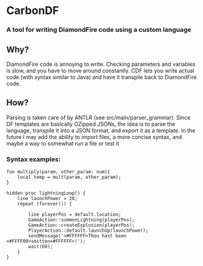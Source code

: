 # CarbonDF
### A tool for writing DiamondFire code using a custom language

## Why?
DiamondFire code is annoying to write. Checking parameters and variables is slow, and you have to move around constantly.
CDF lets you write actual code (with syntax similar to Java) and have it transpile back to DiamondFire code.

## How?
Parsing is taken care of by ANTLR (see src/main/parser_grammar).
Since DF templates are basically GZipped JSONs, the idea is to parse the language, transpile it into a JSON format, and export it as a template.
In the future I may add the ability to import files, a more concise syntax, and maybe a way to somewhat run a file or test it

### Syntax examples:
```CarbonDF
fun multiply(param, other_param: num){
    local temp = mult(param, other_param);
}
```

```CarbonDF
hidden proc lightningLoop() {
    line launchPower = 20;
    repeat (forever()) {
        
        line playerPos = default.location;
        GameAction::summonLightning(playerPos);
        GameAction::createExplosion(playerPos);
        PlayerAction::default.launchUp(launchPower);
        sendMessage('<#FFFFFF>Thou hast been <#FFFF00>smitten<#FFFFFF>!');
        wait(60);
    }
}
```

